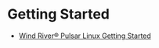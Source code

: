 # Getting Started

- [Wind River®
Pulsar Linux
Getting Started](https://knowledge.windriver.com/@api/deki/files/242263/wr_pulsar_linux_getting_started_70.pdf)